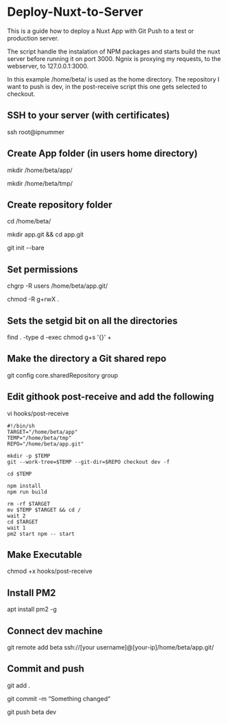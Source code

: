 # Deploy-Nuxt-to-Server
This is a guide how to deploy a Nuxt App with Git Push to a test or production server.

The script handle the instalation of NPM packages and starts build the nuxt server before running it on port 3000.
Ngnix is proxying my requests, to the webserver, to 127.0.0.1:3000.

In this example /home/beta/ is used as the home directory.
The repository I want to push is dev, in the post-receive script this one gets selected to checkout.


## SSH to your server (with certificates)
ssh root@ipnummer

## Create App folder (in users home directory)
mkdir  /home/beta/app/

mkdir /home/beta/tmp/

## Create repository folder
cd /home/beta/

mkdir app.git && cd app.git

git init --bare

## Set permissions
chgrp -R users  /home/beta/app.git/

chmod -R g+rwX .

## Sets the setgid bit on all the directories
find . -type d -exec chmod g+s '{}' +

## Make the directory a Git shared repo
git config core.sharedRepository group

## Edit githook post-receive and add the following
vi hooks/post-receive

```
#!/bin/sh
TARGET="/home/beta/app"
TEMP="/home/beta/tmp"
REPO="/home/beta/app.git"

mkdir -p $TEMP
git --work-tree=$TEMP --git-dir=$REPO checkout dev -f

cd $TEMP

npm install
npm run build

rm -rf $TARGET
mv $TEMP $TARGET && cd /
wait 2
cd $TARGET
wait 1
pm2 start npm -- start
```

## Make Executable
chmod +x hooks/post-receive

## Install PM2
apt install pm2 -g

## Connect dev machine
git remote add beta ssh://[your username]@[your-ip]/home/beta/app.git/

## Commit and push
git add . 

git commit -m “Something changed“

git push beta dev
